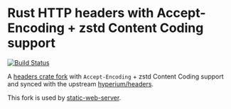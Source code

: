 # Rust HTTP headers with Accept-Encoding + zstd Content Coding support

[![Build Status](https://github.com/hyperium/headers/workflows/CI/badge.svg)](https://github.com/hyperium/headers/actions?query=workflow%3ACI)

A [headers crate fork](https://github.com/ParkMyCar/headers) with `Accept-Encoding` + zstd Content Coding support and synced with the upstream [hyperium/headers](https://github.com/hyperium/headers).

This fork is used by [static-web-server](https://github.com/static-web-server/static-web-server).
